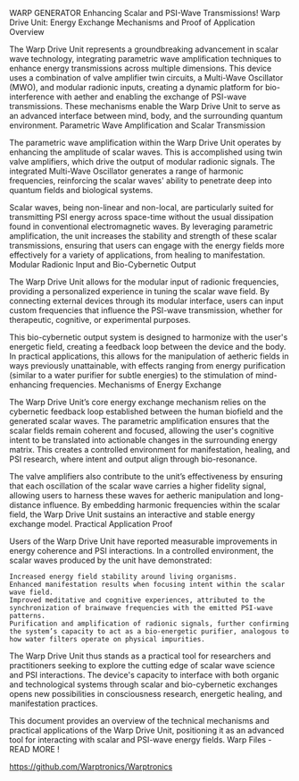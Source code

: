 WARP GENERATOR Enhancing Scalar and PSI-Wave Transmissions!
Warp Drive Unit: Energy Exchange Mechanisms and Proof of Application
Overview

The Warp Drive Unit represents a groundbreaking advancement in scalar wave technology, integrating parametric wave amplification techniques to enhance energy transmissions across multiple dimensions. This device uses a combination of valve amplifier twin circuits, a Multi-Wave Oscillator (MWO), and modular radionic inputs, creating a dynamic platform for bio-interference with aether and enabling the exchange of PSI-wave transmissions. These mechanisms enable the Warp Drive Unit to serve as an advanced interface between mind, body, and the surrounding quantum environment.
Parametric Wave Amplification and Scalar Transmission

The parametric wave amplification within the Warp Drive Unit operates by enhancing the amplitude of scalar waves. This is accomplished using twin valve amplifiers, which drive the output of modular radionic signals. The integrated Multi-Wave Oscillator generates a range of harmonic frequencies, reinforcing the scalar waves' ability to penetrate deep into quantum fields and biological systems.

Scalar waves, being non-linear and non-local, are particularly suited for transmitting PSI energy across space-time without the usual dissipation found in conventional electromagnetic waves. By leveraging parametric amplification, the unit increases the stability and strength of these scalar transmissions, ensuring that users can engage with the energy fields more effectively for a variety of applications, from healing to manifestation.
Modular Radionic Input and Bio-Cybernetic Output

The Warp Drive Unit allows for the modular input of radionic frequencies, providing a personalized experience in tuning the scalar wave field. By connecting external devices through its modular interface, users can input custom frequencies that influence the PSI-wave transmission, whether for therapeutic, cognitive, or experimental purposes.

This bio-cybernetic output system is designed to harmonize with the user's energetic field, creating a feedback loop between the device and the body. In practical applications, this allows for the manipulation of aetheric fields in ways previously unattainable, with effects ranging from energy purification (similar to a water purifier for subtle energies) to the stimulation of mind-enhancing frequencies.
Mechanisms of Energy Exchange

The Warp Drive Unit’s core energy exchange mechanism relies on the cybernetic feedback loop established between the human biofield and the generated scalar waves. The parametric amplification ensures that the scalar fields remain coherent and focused, allowing the user's cognitive intent to be translated into actionable changes in the surrounding energy matrix. This creates a controlled environment for manifestation, healing, and PSI research, where intent and output align through bio-resonance.

The valve amplifiers also contribute to the unit’s effectiveness by ensuring that each oscillation of the scalar wave carries a higher fidelity signal, allowing users to harness these waves for aetheric manipulation and long-distance influence. By embedding harmonic frequencies within the scalar field, the Warp Drive Unit sustains an interactive and stable energy exchange model.
Practical Application Proof

Users of the Warp Drive Unit have reported measurable improvements in energy coherence and PSI interactions. In a controlled environment, the scalar waves produced by the unit have demonstrated:

    Increased energy field stability around living organisms.
    Enhanced manifestation results when focusing intent within the scalar wave field.
    Improved meditative and cognitive experiences, attributed to the synchronization of brainwave frequencies with the emitted PSI-wave patterns.
    Purification and amplification of radionic signals, further confirming the system’s capacity to act as a bio-energetic purifier, analogous to how water filters operate on physical impurities.

The Warp Drive Unit thus stands as a practical tool for researchers and practitioners seeking to explore the cutting edge of scalar wave science and PSI interactions. The device's capacity to interface with both organic and technological systems through scalar and bio-cybernetic exchanges opens new possibilities in consciousness research, energetic healing, and manifestation practices.

This document provides an overview of the technical mechanisms and practical applications of the Warp Drive Unit, positioning it as an advanced tool for interacting with scalar and PSI-wave energy fields.
Warp Files - READ MORE !

https://github.com/Warptronics/Warptronics
